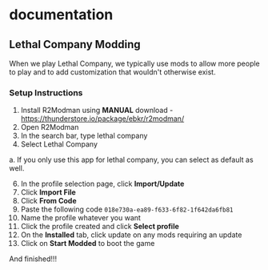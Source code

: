# documentation
## Lethal Company Modding
When we play Lethal Company, we typically use mods to allow more people to play and to add customization that wouldn't otherwise exist.

### Setup Instructions

1. Install R2Modman using **MANUAL** download - https://thunderstore.io/package/ebkr/r2modman/
2. Open R2Modman
3. In the search bar, type lethal company
4. Select Lethal Company

a. If you only use this app for lethal company, you can select as default as well.

6. In the profile selection page, click **Import/Update**
7. Click **Import File**
8. Click **From Code**
9. Paste the following code ```018e730a-ea89-f633-6f82-1f642da6fb81```
10. Name the profile whatever you want
11. Click the profile created and click **Select profile**
12. On the **Installed** tab, click update on any mods requiring an update
13. Click on **Start Modded** to boot the game

And finished!!!
